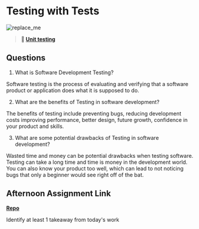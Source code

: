 # Testing with Tests

![replace_me](https://codeworks.blob.core.windows.net/public/assets/img/illustrations/placeholder.svg)

> **📖 [Unit testing](https://codeworksacademy.com/fs-student-guide/resources/wk8-9/03-Unit-Testing)**

## Questions

1. What is Software Development Testing?

Software testing is the process of evaluating and verifying that a software product or application does what it is supposed to do.

2. What are the benefits of Testing in software development?

The benefits of testing include preventing bugs, reducing development costs improving performance, better design, future growth, confidence in your product and skills.

3. What are some potential drawbacks of Testing in software development?

Wasted time and money can be potential drawbacks when testing software. Testing can take a long time and time is money in the development world. You can also know your product too well, which can lead to not noticing bugs that only a beginner would see right off of the bat.

## Afternoon Assignment Link

**[Repo](https://github.com/TamraPeterson/bookNook)**

Identify at least 1 takeaway from today's work

